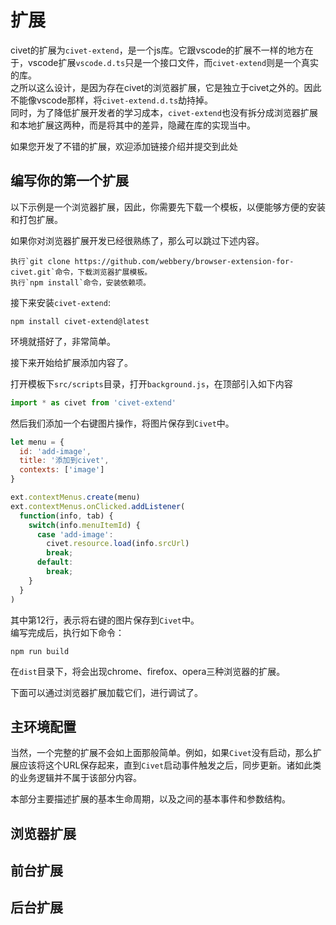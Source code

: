 # 扩展  

civet的扩展为`civet-extend`，是一个js库。它跟vscode的扩展不一样的地方在于，vscode扩展`vscode.d.ts`只是一个接口文件，而`civet-extend`则是一个真实的库。  
之所以这么设计，是因为存在civet的浏览器扩展，它是独立于civet之外的。因此不能像vscode那样，将`civet-extend.d.ts`劫持掉。  
同时，为了降低扩展开发者的学习成本，`civet-extend`也没有拆分成浏览器扩展和本地扩展这两种，而是将其中的差异，隐藏在库的实现当中。  

如果您开发了不错的扩展，欢迎添加链接介绍并提交到此处  

## 编写你的第一个扩展  
以下示例是一个浏览器扩展，因此，你需要先下载一个模板，以便能够方便的安装和打包扩展。  

如果你对浏览器扩展开发已经很熟练了，那么可以跳过下述内容。  
   
    执行`git clone https://github.com/webbery/browser-extension-for-civet.git`命令，下载浏览器扩展模板。  
    执行`npm install`命令，安装依赖项。  

接下来安装`civet-extend`:  

    npm install civet-extend@latest

环境就搭好了，非常简单。  

接下来开始给扩展添加内容了。  

打开模板下`src/scripts`目录，打开`background.js`，在顶部引入如下内容  
```javascript
import * as civet from 'civet-extend'
```
然后我们添加一个右键图片操作，将图片保存到`Civet`中。  
```javascript
let menu = {
  id: 'add-image',
  title: '添加到civet',
  contexts: ['image']
}

ext.contextMenus.create(menu)
ext.contextMenus.onClicked.addListener(
  function(info, tab) {
    switch(info.menuItemId) {
      case 'add-image':
        civet.resource.load(info.srcUrl)
        break;
      default:
        break;
    }
  }
)
```
其中第12行，表示将右键的图片保存到`Civet`中。  
编写完成后，执行如下命令：  

    npm run build

在`dist`目录下，将会出现chrome、firefox、opera三种浏览器的扩展。

下面可以通过浏览器扩展加载它们，进行调试了。  

## 主环境配置  
当然，一个完整的扩展不会如上面那般简单。例如，如果`Civet`没有启动，那么扩展应该将这个URL保存起来，直到`Civet`启动事件触发之后，同步更新。诸如此类的业务逻辑并不属于该部分内容。  

本部分主要描述扩展的基本生命周期，以及之间的基本事件和参数结构。
## 浏览器扩展  
## 前台扩展  
## 后台扩展  